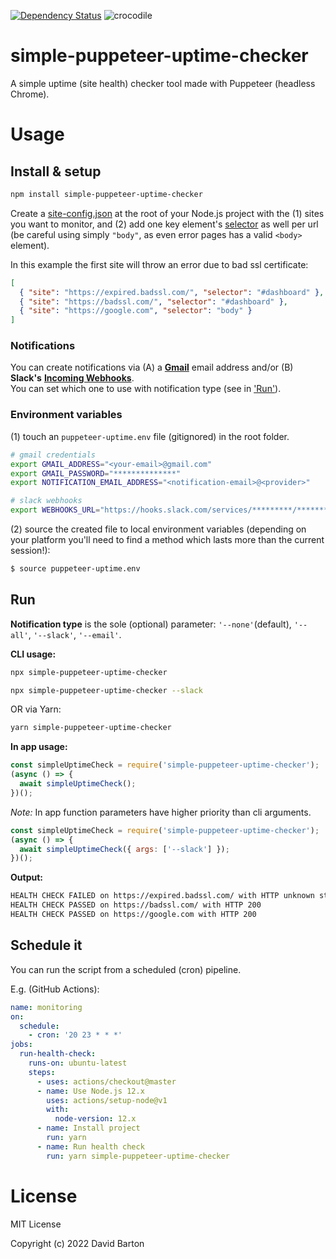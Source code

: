 [![Dependency Status](https://david-dm.org/theDavidBarton/simple-puppeteer-uptime-checker.svg)](https://david-dm.org/theDavidBarton/simple-puppeteer-uptime-checker)
![crocodile](https://img.shields.io/badge/crocodiles_in_the_basement-%F0%9F%90%8A_yes-orange.svg)

# simple-puppeteer-uptime-checker

A simple uptime (site health) checker tool made with Puppeteer (headless Chrome).

# Usage

## Install & setup

```bash
npm install simple-puppeteer-uptime-checker
```

Create a [site-config.json](./site-config.json) at the root of your Node.js project with the (1) sites you want to monitor, and (2) add one key element's [selector](https://developer.mozilla.org/en-US/docs/Learn/CSS/Building_blocks/Selectors) as well per url (be careful using simply `"body"`, as even error pages has a valid `<body>` element).

In this example the first site will throw an error due to bad ssl certificate:

```json
[
  { "site": "https://expired.badssl.com/", "selector": "#dashboard" },
  { "site": "https://badssl.com/", "selector": "#dashboard" },
  { "site": "https://google.com", "selector": "body" }
]
```

### Notifications

You can create notifications via (A) a [**Gmail**](https://www.google.com/gmail/) email address and/or (B) **Slack's** [**Incoming Webhooks**](https://api.slack.com/messaging/webhooks).  
You can set which one to use with notification type (see in ['Run'](#run)).

### Environment variables

(1) touch an `puppeteer-uptime.env` file (gitignored) in the root folder.

```bash
# gmail credentials
export GMAIL_ADDRESS="<your-email>@gmail.com"
export GMAIL_PASSWORD="**************"
export NOTIFICATION_EMAIL_ADDRESS="<notification-email>@<provider>"

# slack webhooks
export WEBHOOKS_URL="https://hooks.slack.com/services/*********/*********/************************"
```

(2) source the created file to local environment variables (depending on your platform you'll need to find a method which lasts more than the current session!):

```bash
$ source puppeteer-uptime.env
```

## Run

**Notification type** is the sole (optional) parameter: `'--none'`(default), `'--all'`, `'--slack'`, `'--email'`.

**CLI usage:**

```bash
npx simple-puppeteer-uptime-checker
```

```bash
npx simple-puppeteer-uptime-checker --slack
```

OR via Yarn:

```bash
yarn simple-puppeteer-uptime-checker
```

**In app usage:**

```javascript
const simpleUptimeCheck = require('simple-puppeteer-uptime-checker');
(async () => {
  await simpleUptimeCheck();
})();
```

_Note:_ In app function parameters have higher priority than cli arguments.

```javascript
const simpleUptimeCheck = require('simple-puppeteer-uptime-checker');
(async () => {
  await simpleUptimeCheck({ args: ['--slack'] });
})();
```

**Output:**

```bash
HEALTH CHECK FAILED on https://expired.badssl.com/ with HTTP unknown status (Error)
HEALTH CHECK PASSED on https://badssl.com/ with HTTP 200
HEALTH CHECK PASSED on https://google.com with HTTP 200
```

## Schedule it

You can run the script from a scheduled (cron) pipeline.

E.g. (GitHub Actions):

```yml
name: monitoring
on:
  schedule:
    - cron: '20 23 * * *'
jobs:
  run-health-check:
    runs-on: ubuntu-latest
    steps:
      - uses: actions/checkout@master
      - name: Use Node.js 12.x
        uses: actions/setup-node@v1
        with:
          node-version: 12.x
      - name: Install project
        run: yarn
      - name: Run health check
        run: yarn simple-puppeteer-uptime-checker
```

# License

MIT License

Copyright (c) 2022 David Barton
